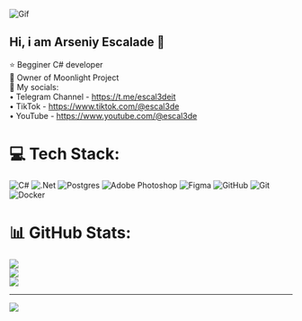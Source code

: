 <p>
  <img src="[https://i.pinimg.com/originals/18/80/dd/1880dd84a6378ac2a249ddb4ea88663b.gif](https://steamuserimages-a.akamaihd.net/ugc/2466375593106834884/BA3BE647F99107C48EF0377EF0CD2BFEC58C3A77/?imw=630&imh=352&ima=fit&impolicy=Letterbox&imcolor=%23000000&letterbox=true)" alt="Gif">
</p>

## Hi, i am Arseniy Escalade 👋

⭐️ Begginer C# developer<br/>
🧠 Owner of Moonlight Project<br/>
🎯 My socials:<br/>
 • Telegram Channel - https://t.me/escal3deit<br/>
 • TikTok - https://www.tiktok.com/@escal3de<br/>
 • YouTube - https://www.youtube.com/@escal3de<br/>


# 💻 Tech Stack:
![C#](https://img.shields.io/badge/c%23-%23239120.svg?style=for-the-badge&logo=csharp&logoColor=white) ![.Net](https://img.shields.io/badge/.NET-5C2D91?style=for-the-badge&logo=.net&logoColor=white) ![Postgres](https://img.shields.io/badge/postgres-%23316192.svg?style=for-the-badge&logo=postgresql&logoColor=white) ![Adobe Photoshop](https://img.shields.io/badge/adobe%20photoshop-%2331A8FF.svg?style=for-the-badge&logo=adobe%20photoshop&logoColor=white) ![Figma](https://img.shields.io/badge/figma-%23F24E1E.svg?style=for-the-badge&logo=figma&logoColor=white) ![GitHub](https://img.shields.io/badge/github-%23121011.svg?style=for-the-badge&logo=github&logoColor=white) ![Git](https://img.shields.io/badge/git-%23F05033.svg?style=for-the-badge&logo=git&logoColor=white) ![Docker](https://img.shields.io/badge/docker-%230db7ed.svg?style=for-the-badge&logo=docker&logoColor=white)
# 📊 GitHub Stats:
![](https://github-readme-stats.vercel.app/api?username=escal3de&theme=dark&hide_border=false&include_all_commits=false&count_private=false)<br/>
![](https://nirzak-streak-stats.vercel.app/?user=escal3de&theme=dark&hide_border=false)<br/>
![](https://github-readme-stats.vercel.app/api/top-langs/?username=escal3de&theme=dark&hide_border=false&include_all_commits=false&count_private=false&layout=compact)

---
[![](https://visitcount.itsvg.in/api?id=escal3de&icon=0&color=0)](https://visitcount.itsvg.in)

<!-- Proudly created with GPRM ( https://gprm.itsvg.in ) -->
